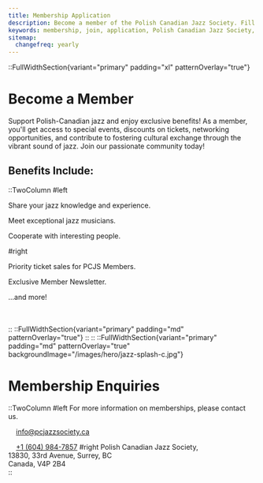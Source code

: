 ```yaml
---
title: Membership Application
description: Become a member of the Polish Canadian Jazz Society. Fill out the application form.
keywords: membership, join, application, Polish Canadian Jazz Society, jazz society membership
sitemap:
  changefreq: yearly
---
```


::FullWidthSection{variant="primary" padding="xl" patternOverlay="true"}

# Become a Member

Support Polish-Canadian jazz and enjoy exclusive benefits! As a member, you'll get access to special events, discounts on tickets, networking opportunities, and contribute to fostering cultural exchange through the vibrant sound of jazz. Join our passionate community today!

## Benefits Include:

::TwoColumn
#left

Share your jazz knowledge and experience.

Meet exceptional jazz musicians.

Cooperate with interesting people.

#right

Priority ticket sales for PCJS Members.

Exclusive Member Newsletter.

...and more!

<br></br>
::
::FullWidthSection{variant="primary" padding="md" patternOverlay="true"}
<MembershipApplication />
::
::
::FullWidthSection{variant="primary" padding="md" patternOverlay="true" backgroundImage="/images/hero/jazz-splash-c.jpg"}

# Membership Enquiries

::TwoColumn
#left
For more information on memberships, please contact us.

&nbsp;&nbsp;&nbsp;&nbsp;[info@pcjazzsociety.ca](mailto:info@pcjazzsociety.ca)

&nbsp;&nbsp;&nbsp;&nbsp;[+1 (604) 984-7857](tel:604-984-7857)
#right
Polish Canadian Jazz Society,<br>
13830, 33rd Avenue, Surrey, BC<br>
Canada, V4P 2B4<br>
::
